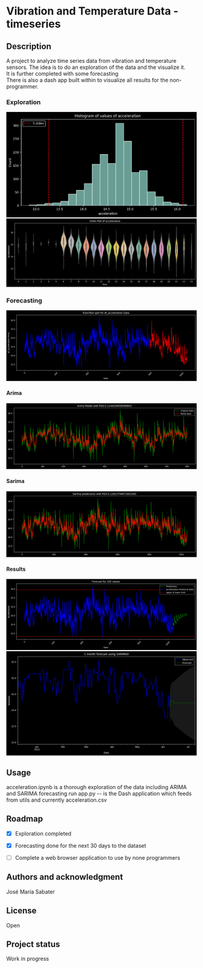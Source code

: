 # Vibration and Temperature Data -timeseries

## Description
A project to analyze time series data from vibration and temperature sensors. The idea is to do an exploration of the data and the visualize it.  
It is further completed with some forecasting  
There is also a dash app built within to visualize all results for the non-programmer.

### Exploration  
![plot](./assets/histogram.png)  
![plot](./assets/violin_charts.png) 
### Forecasting
![plot](./assets/test_train.png)
#### Arima
![plot](./assets/fitted_model.png)
#### Sarima
![plot](./assets/fitted_model_sarima.png)
#### Results
![plot](./assets/forecast_sarima.png)
![plot](./assets/forecast_alldata.png)

## Usage
acceleration.ipynb is a thorough exploration of the data including ARIMA and SARIMA forecasting
run app.py -- is the Dash application which feeds from utils and currently acceleration.csv  

## Roadmap

- [x] Exploration completed
- [x] Forecasting done for the next 30 days to the dataset
- [ ] Complete a web browser application to use by none programmers


## Authors and acknowledgment
José María Sabater

## License
Open

## Project status
Work in progress
